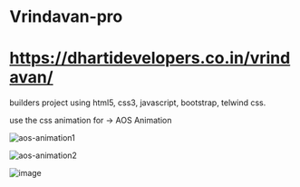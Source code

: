 # Vrindavan-pro
# https://dhartidevelopers.co.in/vrindavan/
builders project using html5, css3, javascript, bootstrap, telwind css.

use the css animation for -> AOS Animation

![aos-animation1](https://github.com/Suraj-0828/Vrindavan-pro/assets/134250774/b2943fdc-3e98-4aba-b2e7-3d02b3b99c7d)



![aos-animation2](https://github.com/Suraj-0828/Vrindavan-pro/assets/134250774/36404dd8-5b90-4159-8cc4-fdc7249aa5d7)



![image](https://github.com/user-attachments/assets/ebe6c602-6da1-47b3-b43b-e7735095c130)
